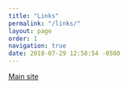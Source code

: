 ```yaml
---
title: "Links"
permalink: "/links/"
layout: page
order: 1
navigation: true
date: 2018-07-29 12:58:54 -0500
---
```

[Main site](http://www.alexclaman.com)
